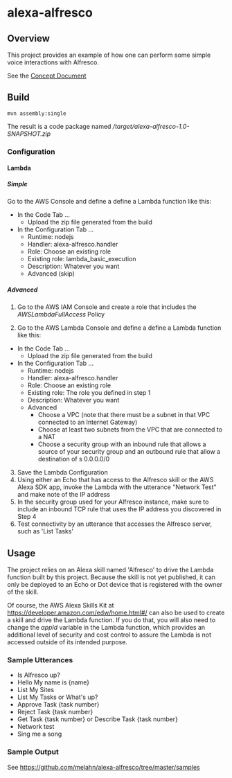 # alexa-alfresco

## Overview

This project provides an example of how one can perform some simple voice interactions
with Alfresco.

See the [Concept Document](https://github.com/melahn/alexa-alfresco/blob/master/Alexa%20Alfresco%20Concept.pdf) 

## Build
```
mvn assembly:single

```
The result is a code package named */target/alexa-alfresco-1.0-SNAPSHOT.zip*

### Configuration

#### Lambda

##### Simple

Go to the AWS Console and define a define a Lambda function like this:

* In the Code Tab ...
  * Upload the zip file generated from the build
* In the Configuration Tab ...
  * Runtime: nodejs
  * Handler: alexa-alfresco.handler 
  * Role: Choose an existing role
  * Existing role: lambda_basic_execution
  * Description: Whatever you want
  * Advanced (skip)

##### Advanced

1. Go to the AWS IAM Console and create a role that includes the *AWSLambdaFullAccess* Policy

2. Go to the AWS Lambda Console and define a define a Lambda function like this:
* In the Code Tab ...
  * Upload the zip file generated from the build
* In the Configuration Tab ...
  * Runtime: nodejs
  * Handler: alexa-alfresco.handler 
  * Role: Choose an existing role
  * Existing role: The role you defined in step 1
  * Description: Whatever you want
  * Advanced
    * Choose a VPC (note that there must be a subnet in that VPC connected to an Internet Gateway)
    * Choose at least two subnets from the VPC that are connected to a NAT
    * Choose a security group with an inbound rule that allows a source of your security group and an outbound rule that allow a destination of s 0.0.0.0/0
3. Save the Lambda Configuration
4. Using either an Echo that has access to the Alfresco skill or the AWS Alexa SDK app, invoke the Lambda with the utterance "Network Test" and make note of the 
IP address
5. In the security group used for your Alfresco instance, make sure to include an inbound TCP rule that uses the IP address you discovered
in Step 4
6. Test connectivity by an utterance that accesses the Alfresco server, such as 'List Tasks'


## Usage

The project relies on an Alexa skill named 'Alfresco' to drive the Lambda function built by this project.  Because the 
skill is not yet published, it can only be deployed to an Echo or Dot device that is registered with the owner of the skill. 

Of course, the AWS Alexa Skills Kit at https://developer.amazon.com/edw/home.html#/ can also be used to create a skill and drive
the Lambda function.   If you do that, you will also need to change the 
*appId* variable in the Lambda function, which provides an additional level of security and cost control to assure the Lambda is not accessed
outside of its intended purpose.

### Sample Utterances

* Is Alfresco up?
* Hello My name is {name}
* List My Sites
* List My Tasks or What's up?
* Approve Task {task number}
* Reject Task {task number}
* Get Task {task number} or Describe Task {task number}
* Network test
* Sing me a song

### Sample Output

See https://github.com/melahn/alexa-alfresco/tree/master/samples

